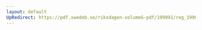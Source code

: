 ```yaml
---
layout: default
UpRedirect: https://pdf.swedeb.se/riksdagen-volumeG-pdf/199091/reg_199091/reg_199091_0624.pdf
---
```

